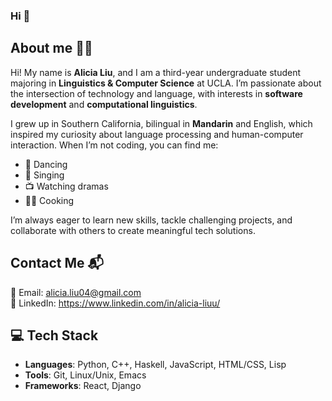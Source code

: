 ### Hi 👋

## About me 👩‍💻
Hi! My name is **Alicia Liu**, and I am a third-year undergraduate student majoring in **Linguistics & Computer Science** at UCLA. I’m passionate about the intersection of technology and language, with interests in **software development** and **computational linguistics**.

I grew up in Southern California, bilingual in **Mandarin** and English, which inspired my curiosity about language processing and human-computer interaction. When I’m not coding, you can find me:

- 💃 Dancing
- 🎤 Singing
- 📺 Watching dramas
- 🧑‍🍳 Cooking

I’m always eager to learn new skills, tackle challenging projects, and collaborate with others to create meaningful tech solutions.

## Contact Me 📬
📧 Email: alicia.liu04@gmail.com <br/> 
💼 LinkedIn: https://www.linkedin.com/in/alicia-liuu/


## 💻 Tech Stack

- **Languages**: Python, C++, Haskell, JavaScript, HTML/CSS, Lisp
- **Tools**: Git, Linux/Unix, Emacs
- **Frameworks**: React, Django

<!--
**alicialiu9/alicialiu9** is a ✨ _special_ ✨ repository because its `README.md` (this file) appears on your GitHub profile.

Here are some ideas to get you started:

- 🔭 I’m currently working on ...
- 🌱 I’m currently learning ...
- 👯 I’m looking to collaborate on ...
- 🤔 I’m looking for help with ...
- 💬 Ask me about ...
- 📫 How to reach me: ...
- 😄 Pronouns: ...
- ⚡ Fun fact: ...
-->
